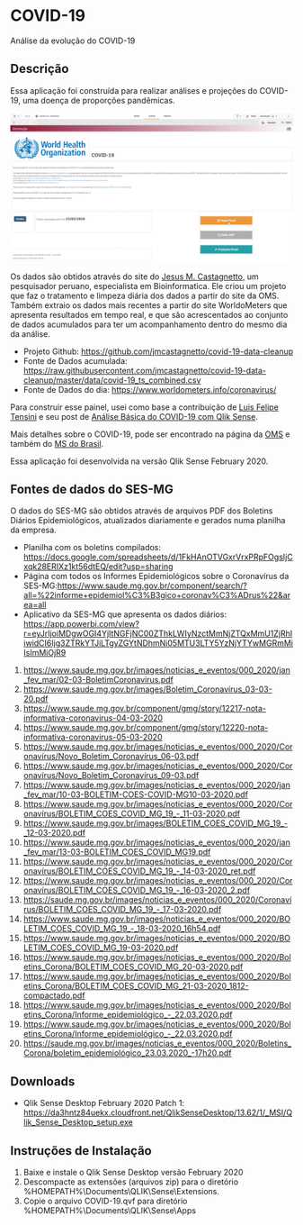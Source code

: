 # COVID-19

 Análise da evolução do COVID-19

## Descrição

Essa aplicação foi construída para realizar análises e projeções do COVID-19, uma doença de proporções pandêmicas.

![COVID-19](https://github.com/pbergo/COVID-19/blob/master/COVID-19-Geral.gif)

Os dados são obtidos através do site do [Jesus M. Castagnetto](https://castagnetto.site/), um pesquisador peruano, especialista em Bioinformatica. Ele criou um projeto que faz o tratamento e limpeza diária dos dados a partir do site da OMS. Também extraio os dados mais recentes a partir do site WorldoMeters que apresenta resultados em tempo real, e que são acrescentados ao conjunto de dados acumulados para ter um acompanhamento dentro do mesmo dia da análise.

* Projeto Github: <https://github.com/jmcastagnetto/covid-19-data-cleanup>
* Fonte de Dados acumulada: <https://raw.githubusercontent.com/jmcastagnetto/covid-19-data-cleanup/master/data/covid-19_ts_combined.csv>
* Fonte de Dados do dia: <https://www.worldometers.info/coronavirus/>

Para construir esse painel, usei como base a contribuição de [Luis Felipe Tensini](https://www.linkedin.com/in/tensini/) e seu post de [Análise Básica do COVID-19 com Qlik Sense](https://www.linkedin.com/posts/tensini_qlik-coronavirus-activity-6643295124241567744-D1Ao).

Mais detalhes sobre o COVID-19, pode ser encontrado na página da [OMS](https://www.who.int/emergencies/diseases/novel-coronavirus-2019) e também do [MS do Brasil](https://coronavirus.saude.gov.br).

Essa aplicação foi desenvolvida na versão Qlik Sense February 2020.

## Fontes de dados do SES-MG

O dados do SES-MG são obtidos através de arquivos PDF dos Boletins Diários Epidemiológicos, atualizados diariamente e gerados numa planilha da empresa.

* Planilha com os boletins compilados: <https://docs.google.com/spreadsheets/d/1FkHAnOTVGxrVrxPRpFOgsIjCxqk28ERIXz1kt56dtEQ/edit?usp=sharing>
* Página com todos os Informes Epidemiológicos sobre o Coronavírus da SES-MG:<https://www.saude.mg.gov.br/component/search/?all=%22informe+epidemiol%C3%B3gico+coronav%C3%ADrus%22&area=all>
* Aplicativo da SES-MG que apresenta os dados diários: <https://app.powerbi.com/view?r=eyJrIjoiMDgwOGI4YjItNGFjNC00ZThkLWIyNzctMmNjZTQxMmU1ZjRhIiwidCI6Ijg3ZTRkYTJiLTgyZGYtNDhmNi05MTU3LTY5YzNjYTYwMGRmMiIsImMiOjR9>

1. <https://www.saude.mg.gov.br/images/noticias_e_eventos/000_2020/jan_fev_mar/02-03-BoletimCoronavirus.pdf>
2. <https://www.saude.mg.gov.br/images/Boletim_Coronavírus_03-03-20.pdf>
3. <https://www.saude.mg.gov.br/component/gmg/story/12217-nota-informativa-coronavirus-04-03-2020>
4. <https://www.saude.mg.gov.br/component/gmg/story/12220-nota-informativa-coronavirus-05-03-2020>
5. <https://www.saude.mg.gov.br/images/noticias_e_eventos/000_2020/Coronavírus/Novo_Boletim_Coronavírus_06-03.pdf>
6. <https://www.saude.mg.gov.br/images/noticias_e_eventos/000_2020/Coronavírus/Novo_Boletim_Coronavírus_09-03.pdf>
7. <https://www.saude.mg.gov.br/images/noticias_e_eventos/000_2020/jan_fev_mar/10-03-BOLETIM-COES-COVID-MG10-03-2020.pdf>
8. <https://www.saude.mg.gov.br/images/noticias_e_eventos/000_2020/Coronavírus/BOLETIM_COES_COVID_MG_19_-_11-03-2020.pdf>
9. <https://www.saude.mg.gov.br/images/BOLETIM_COES_COVID_MG_19_-_12-03-2020.pdf>
10. <https://www.saude.mg.gov.br/images/noticias_e_eventos/000_2020/jan_fev_mar/13-03-BOLETIM_COES_COVID_MG19.pdf>
11. <https://www.saude.mg.gov.br/images/noticias_e_eventos/000_2020/Coronavírus/BOLETIM_COES_COVID_MG_19_-_14-03-2020_ret.pdf>
12. <https://www.saude.mg.gov.br/images/noticias_e_eventos/000_2020/Coronavírus/BOLETIM_COES_COVID_MG_19_-_16-03-2020_2.pdf>
13. <https://saude.mg.gov.br/images/noticias_e_eventos/000_2020/Coronavírus/BOLETIM_COES_COVID_MG_19_-_17-03-2020.pdf>
14. <https://www.saude.mg.gov.br/images/noticias_e_eventos/000_2020/BOLETIM_COES_COVID_MG_19_-_18-03-2020_16h54.pdf>
15. <https://www.saude.mg.gov.br/images/noticias_e_eventos/000_2020/BOLETIM_COES_COVID_MG_19-03-2020.pdf>
16. <https://www.saude.mg.gov.br/images/noticias_e_eventos/000_2020/Boletins_Corona/BOLETIM_COES_COVID_MG_20-03-2020.pdf>
17. <https://www.saude.mg.gov.br/images/noticias_e_eventos/000_2020/Boletins_Corona/BOLETIM_COES_COVID_MG_21-03-2020_1812-compactado.pdf>
18. <https://www.saude.mg.gov.br/images/noticias_e_eventos/000_2020/Boletins_Corona/Informe_epidemiológico_-_22.03.2020.pdf>
19. <https://www.saude.mg.gov.br/images/noticias_e_eventos/000_2020/Boletins_Corona/Informe_epidemiológico_-_22.03.2020.pdf>
20. <https://saude.mg.gov.br/images/noticias_e_eventos/000_2020/Boletins_Corona/boletim_epidemiológico_23.03.2020_-17h20.pdf>

## Downloads

* Qlik Sense Desktop February 2020 Patch 1: <https://da3hntz84uekx.cloudfront.net/QlikSenseDesktop/13.62/1/_MSI/Qlik_Sense_Desktop_setup.exe>

## Instruções de Instalação

1. Baixe e instale o Qlik Sense Desktop versão February 2020
2. Descompacte as extensões (arquivos zip) para o diretório %HOMEPATH%\Documents\QLIK\Sense\Extensions.
3. Copie o arquivo COVID-19.qvf para diretório %HOMEPATH%\Documents\QLIK\Sense\Apps
